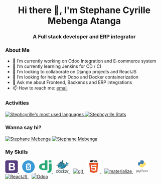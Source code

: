 <h1 align="center"> Hi there 👋, I'm Stephane Cyrille Mebenga Atanga</h1>
<h3 align="center">A Full stack developer and ERP integrator</h3>


### About Me

- 🔭 I’m currently working on Odoo Integration and E-commerce system
- 🌱 I’m currently learning Jenkins for CD / CI
- 👯 I’m looking to collaborate on Django projects and ReactJS
- 🤔 I’m looking for help with Odoo and Docker containerization
- 💬 Ask me about Frontend, Backends and ERP integrations
- 📫 How to reach me: <a href="mailto:stephcyril.sc@gmail.com">email</a>


### Activities

<a href="https://github.com/stephcyrille/">
  <img align="center" src="https://github-readme-stats.vercel.app/api/top-langs/?username=stephcyrille&layout=compact&theme=omni&hide=html,css" alt="Stephcyrille's most used languages" />
</a>
<a href="https://github.com/stephcyrille/">
  <img align="center" height=170 width=450 src="https://github-readme-stats.vercel.app/api?username=stephcyrille&show_icons=true&theme=omni&count_private=true&include_all_commits=true" alt="Stephcyrille Stats" />
</a>


### Wanna say hi?

<p align="left">
<a href="https://fb.com/stephane.mebenga" target="blank"><img align="center" src="https://cdn.jsdelivr.net/npm/simple-icons@3.0.1/icons/facebook.svg" alt="Stephane Mebenga" height="30" width="40" /></a>
<a href="https://twitter.com/steph_cyrille" target="blank"><img align="center" src="https://cdn.jsdelivr.net/npm/simple-icons@3.0.1/icons/twitter.svg" alt="Stephane Mebenga" height="30" width="40" /></a>
</p>



### My Skills 

<p align="left"> 
  <a href="https://getbootstrap.com" target="_blank"  style="margin-right: 10px"> 
    <img src="https://raw.githubusercontent.com/stephcyrille/stephcyrille/main/bootstrap-4.svg" alt="bootstrap" width="40" height="40"/> 
  </a> 
  <a href="https://www.w3schools.com/css/" target="_blank" style="margin-right: 10px"> 
    <img src="https://raw.githubusercontent.com/stephcyrille/stephcyrille/main/css3-icon.svg" alt="css3" width="40" height="40"/> 
  </a> 
  <a href="https://www.djangoproject.com/" target="_blank" style="margin-right: 10px"> 
    <img src="https://raw.githubusercontent.com/stephcyrille/stephcyrille/main/django.svg" alt="django" width="40" height="40"/> 
  </a> 
  <a href="https://www.docker.com/" target="_blank" style="margin-right: 10px"> 
    <img src="https://raw.githubusercontent.com/stephcyrille/stephcyrille/main/docker.svg" alt="docker" width="40" height="40"/> 
  </a> 
  <a href="https://git-scm.com/" target="_blank" style="margin-right: 10px"> 
    <img src="https://www.vectorlogo.zone/logos/git-scm/git-scm-icon.svg" alt="git" width="40" height="40"/> 
  </a> 
  <a href="https://www.w3.org/html/" target="_blank" style="margin-right: 10px"> 
    <img src="https://github.com/stephcyrille/stephcyrille/blob/main/512px-HTML5_logo_and_wordmark.svg.png?raw=true" alt="html5" width="40" height="40"/> 
  </a> 
  <a href="https://materializecss.com/" target="_blank" style="margin-right: 10px"> 
    <img src="https://raw.githubusercontent.com/prplx/svg-logos/5585531d45d294869c4eaab4d7cf2e9c167710a9/svg/materialize.svg" alt="materialize" width="40" height="40"/> 
  </a> 
  <!--a href="https://www.postgresql.org" target="_blank" style="margin-right: 10px"> 
    <img src="https://devicons.github.io/devicon/devicon.git/icons/postgresql/postgresql-original-wordmark.svg" alt="postgresql" width="40" height="40"/> 
  </a--> 
  <a href="https://www.python.org" target="_blank" style="margin-right: 10px"> 
    <img src="https://github.com/stephcyrille/stephcyrille/blob/main/pythpon.png?raw=true" alt="python" width="40" height="40"/> 
  </a> 
  <a href="https://www.reactjs.org" target="_blank" style="margin-right: 10px"> 
    <img src="https://upload.wikimedia.org/wikipedia/commons/thumb/a/a7/React-icon.svg/1280px-React-icon.svg.png" alt="ReactJS" width="60" height="40"/> 
  </a> 
  <a href="https://www.odoo.com" target="_blank"> 
    <img src="https://odoocdn.com/openerp_website/static/src/img/assets/png/odoo_logo.png?a=b" alt="Odoo" width="105" height="40"/> 
  </a> 
</p>

